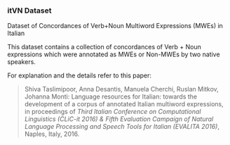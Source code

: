 ### itVN Dataset 
Dataset of Concordances of Verb+Noun Multiword Expressions (MWEs) in Italian 

This dataset contains a collection of concordances of Verb + Noun expressions which were annotated as MWEs or Non-MWEs by two native speakers.

For explanation and the details refer to this paper:

>Shiva Taslimipoor, Anna Desantis, Manuela Cherchi, Ruslan Mitkov, Johanna Monti: 
Language resources for Italian: towards the development of a corpus of annotated Italian multiword expressions, 
in proceedings of *Third Italian Conference on Computational Linguistics (CLiC-it 2016) & Fifth Evaluation Campaign of Natural Language Processing and Speech Tools for Italian (EVALITA 2016)*, Naples, Italy, 2016.
